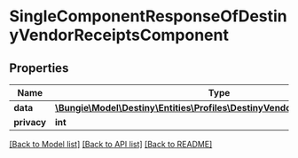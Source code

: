 # SingleComponentResponseOfDestinyVendorReceiptsComponent

## Properties
Name | Type | Description | Notes
------------ | ------------- | ------------- | -------------
**data** | [**\Bungie\Model\Destiny\Entities\Profiles\DestinyVendorReceiptsComponent**](DestinyVendorReceiptsComponent.md) |  | [optional] 
**privacy** | **int** |  | [optional] 

[[Back to Model list]](../README.md#documentation-for-models) [[Back to API list]](../README.md#documentation-for-api-endpoints) [[Back to README]](../README.md)


